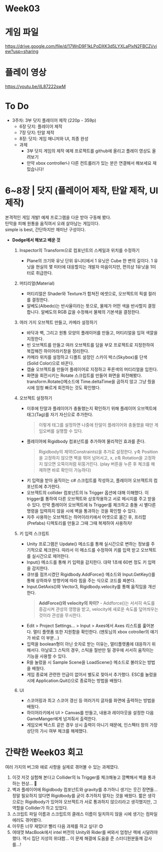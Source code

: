 # Week03

# 게임 파일
https://drive.google.com/file/d/17WnD9F1kLPoDXK3d5LYXLaPlxN2FBCZj/view?usp=sharing

# 플레이 영상
https://youtu.be/iIL87222swM

# To Do

- 3주차: 3부 닷지 플레이어 제작 (220p - 359p)
    - 6장 닷지: 플레이어 제작
    - 7장 닷지: 탄알 제작
    - 8장: 닷지: 게임 매니저와 UI, 최종 완성
    - 과제
        - 3부 닷지 게임의 제작 예제 프로젝트를 github에 올리고 플레이 영상도 올려보기
        - 만약 xbox controller나 다른 컨트롤러가 있는 분은 연결해서 해보세요 재밌습니다!


# 6~8장 | 닷지 (플레이어 제작, 탄알 제작, UI 제작)

본격적인 게임 개발! 예제 프로그램을 다운 받아 구동해 봤다. <br/>
탄막을 피해 원통을 움직여서 오래 살아남는 게임이다. <br/>
simple is best, 간단하지만 재미난 구성이다. <br/>

* **Dodge에서 해보고 배운 것**
    
    1. Inspector의 Transform으로 컴포넌트의 스케일과 위치를 수정하기
        - Plane의 크기와 유닛 단위
            유니티에서 1 유닛은 Cube 한 변의 길이다. 1 유닛을 현실의 몇 미터에 대응할지는 개발자 마음이지만, 편의상 1유닛을 1미터로 취급한다.<br/>
    
    2. 머티리얼(Material)
        - 머티리얼은 Shader와 Texture가 합쳐진 에셋으로, 오브젝트의 픽셀 컬러를 결정한다.
        - 알베도(Albedo)는 반사율이라는 뜻으로, 물체가 어떤 색을 반사할지 결정합니다. 알베도의 RGB 값을 수정해서 물체의 기본색을 결정한다.
    
    3. 여러 가지 오브젝트 만들고, 카메라 설정하기
        - 바닥과 벽, 그리고 원통 모양의 플레이어를 만들고, 머티리얼을 입혀 색깔을 지정한다.
        - 빈 오브젝트를 만들고 여러 오브젝트를 담을 부모 프로젝트로 지정한하여 복잡해진 하이어라키창을 정리한다.
        - 카메라 위치를 설정하고 디폴트 설정인 스카이 박스(Skybox)를 단색(Solid Color)으로 바꾼다.
        - 캡슐 오브젝트를 만들어 플레이어로 지정하고 푸른색의 머티리얼을 입힌다.
        - 화면을 회전시키는 Rotate 스크립트를 만들어 화면을 회전해봤다. transform.Rotate()메소드에 Time.deltaTime을 곱하지 않고 그냥 줬을 시에 엄청 빠르게 회전하는 것도 확인했다.
        
    4. 오브젝트 설정하기
        - 이후에 탄알과 플레이어가 충돌했는지 확인하기 위해 플레이어 오브젝트에 태그(Tag)를 자기 자신으로 추가한다.
            > 이렇게 태그를 설정하면 나중에 탄알이 플레이어와 충돌했을 때만 게임오버를 실행할 수 있다. 
        - 플레이어에 Rigidbody 컴포넌트를 추가하여 물리적인 효과를 준다.
            > Rigidbody의 제약(Constraints)을 추가로 설정한다. y축 Position을 고정하지 않으면 벽을 뛰어 넘어서고, x, z축 Rotation을 고정하지 않으면 오뚝이처럼 뒤뚱거린다. (play 버튼을 누른 후 체크를 해제하면 바로 확인이 가능하다)
        - 키 입력을 받아 움직이는 c# 스크립트를 작성하고, 플레이어 오브젝트의 컴포넌트에 추가한다.
        - 오브젝트의 collider 컴포넌트의 Is Trigger 옵션에 대해 이해했다. 이 trigger를 통하여 다른 오브젝트와 상호작용하고 서로 메시지를 주고 받을 수 있다. 만약 플레이어 오브젝트에 Is Trigger를 체크하고 충돌 시 별다른 명령을 입력하지 않을 시에 벽을 통과하는 것을 확인할 수 있다.
        - 자주 사용하는 오브젝트는 하어이라키에서 어셋으로 옮긴 후, 프리팝(Prefabs) 디렉토리를 만들고 그때 그때 복제하여 사용하자!

    5. 키 입력 스크립트
        - Unity 프로그램은 Update() 메소드를 통해 실시간으로 변하는 정보를 주기적으로 체크한다. 따라서 이 메소드를 수정하여 키를 입력 받고 오브젝트를 실시간으로 제어한다.
        - Input() 메소드를 통해 키 입력을 감지한다. 대략 1초에 60번 정도 키 입력을 감지한다.
        - 큐브를 점프시켰던 Rigidbody.AddForce() 메소드와 Input.GetKey()를 통해 상하좌우 방향키에 따라 힘을 주는 식으로 코드를 짜본다.
        - Input.GetAxis()와 Vector3, Rigidbody.velocity를 통해 움직임을 개선한다.
            > **AddForce()와 velocity의 차이?**
                - Addforce()는 서서히 속도를 증감시켜 관성의 영향을 받고, velocity에 새로운 속도를 덮어씌우는 것이라 관성을 무시한다.
        - Edit > Project Settings... > Input > Axes에서 Axes 리스트를 훑어본다. 멀티 플랫폼 또한 지원함을 확인한다. (멘토님의 xbox cotroller의 얘기가 바로 이 부분...)
        - 입력을 boolean형이 아닌 숫자로 받는 이유는, 멀티플랫폼에 대응하기 위해서다. 아날로그 스틱의 경우, 스틱을 절반만 밀 경우에 서서히 움직이는 기능을 사용할 수 있다.
        - R을 눌렀을 시 Sample Scene을 LoadScene() 메소드로 불러오는 방법을 배웠다.
        - 게임 종료에 관련한 언급이 없어서 별도로 찾아서 추가했다. ESC를 눌렀을 시에 Application.Quit()으로 종료하는 방법을 배웠다.
    6. UI
        - 스코어링과 최고 스코어 갱신 등 여러가지 글자를 화면에 출력하는 방법을 배웠다.
        - 하이어라키에서 UI > Canvas를 만들고, 내용과 레이아웃을 설정한 다음 GameManger에게 넘겨줘서 출력한다.
        - 게임오버 텍스트 같은 경우 상시 출력이 아니기 때문에, 인스펙터 창의 가장 상단의 가시 여부 체크를 해제했다.


# 간략한 Week03 회고

여러 가지의 버그와 애로 사항을 실제로 겪어볼 수 있는 과제였다. <br/>

1. 이것 저것 실험해 본다고 Collider의 Is Trigger를 체크해놓고 깜빡해서 벽을 통과하는 현상... 🥲 <br/>
2. 벽과 플레이어에 Rigidbody 컴포넌트와 gravity를 추가하니 생기는 웃긴 장면들... 정말 필요하지 않다면 Rigidbody를 굳이 추가하지 말자는 것을 배웠다. 짧은 생각으로는 Rigidbody가 있어야 오브젝트가 서로 통과하지 않으리라고 생각했지만, 그 역할을 Collider가 하고 있었다.
3. 스크립트 파일 이름과 스크립트의 클래스 이름이 일치하지 않을 시에 생기는 컴파일 에러도 겪어봤다.
4. 아무튼 너무 재밌다! 빨리 다음 과제를 하고 싶다! 😊
5. 여태껏 MacBook에서 intel 버전의 Unity와 Rider를 써와서 엄청난 렉에 시달려야 했다. 역시 집단 지성의 위대함... 이 문제 해결에 도움을 준 스터디원분들께 감사를...!
